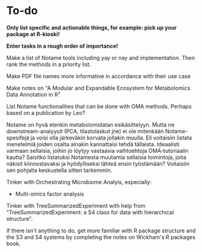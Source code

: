 # To-do

**Only list specific and actionable things, for example: pick up your package at R-kioski!**

**Enter tasks in a rough order of importance!**

Make a list of Notame tools including yay or nay and implementation. Then rank the methods in a priority list.

Make PDF file names more informative in accordance with their use case

Make notes on "A Modular and Expandable Ecosystem for Metabolomics Data
Annotation in R"

List Notame functionalities that can be done with OMA methods. Perhaps based on a publication by Leo?

Notame on hyvä etenkin metabolomidatan esikäsittelyyn. Mutta ne downstream-analyysit (PCA, tilastolaskut jne) ei ole mitenkään Notame-spesifejä ja voisi olla järkeväkin korvata jollakin muulla. Eli voitaisiin listata menetelmiä joiden osalta ainakin kannattaisi tehdä tällaista. Ideaalisti varmaan sellaisia, joihin jo löytyy vastaavia vaihtoehtoja OMA-tutoriaalin kautta? Saisitko listatuksi Notamesta muutamia sellaisia toimintoja, joita näkisit kiinnostavaksi ja hyödylliseksi lähteä ensin työstämään? Voitaisiin sen pohjalta keskustella sitten tarkemmin.


Tinker with Orchestrating Microbiome Analyis, especially:
- Multi-omics factor analysis

Tinker with TreeSummarizedExperiment with help from "TreeSummarizedExperiment: a S4 class for data with hierarchical structure".

If there isn't anything to do, get more familiar with R package structure and the S3 and S4 systems by completing the notes on Wickham's R packages book.
